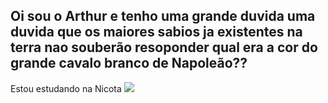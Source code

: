 ## Oi sou o Arthur e tenho uma grande duvida uma duvida que os maiores sabios ja existentes na terra nao souberão resoponder qual era a cor do grande cavalo branco de Napoleão??
Estou estudando na Nicota
![](https://media4.giphy.com/media/v1.Y2lkPTc5MGI3NjExYmgydHNhN2d4bWpkaThhMGNxZzk0bXJsOTU5Nnl6N2Z5MjRtcnc4dSZlcD12MV9pbnRlcm5hbF9naWZfYnlfaWQmY3Q9Zw/k1Psl92gw7YPSPYFKm/giphy.webp)
